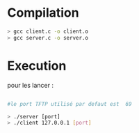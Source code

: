 # Compilation 

```bash
> gcc client.c -o client.o
> gcc server.c -o server.o
```
  	

# Execution

pour les lancer : 

```bash

#le port TFTP utilisé par defaut est  69

> ./server [port]
> ./client 127.0.0.1 [port] 
```


